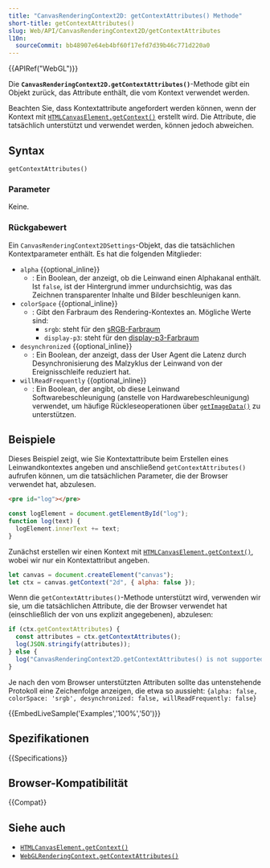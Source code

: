```yaml
---
title: "CanvasRenderingContext2D: getContextAttributes() Methode"
short-title: getContextAttributes()
slug: Web/API/CanvasRenderingContext2D/getContextAttributes
l10n:
  sourceCommit: bb48907e64eb4bf60f17efd7d39b46c771d220a0
---
```


{{APIRef("WebGL")}}

Die **`CanvasRenderingContext2D.getContextAttributes()`**-Methode gibt ein Objekt zurück, das Attribute enthält, die vom Kontext verwendet werden.

Beachten Sie, dass Kontextattribute angefordert werden können, wenn der Kontext mit [`HTMLCanvasElement.getContext()`](/de/docs/Web/API/HTMLCanvasElement/getContext) erstellt wird. Die Attribute, die tatsächlich unterstützt und verwendet werden, können jedoch abweichen.

## Syntax

```js-nolint
getContextAttributes()
```

### Parameter

Keine.

### Rückgabewert

Ein `CanvasRenderingContext2DSettings`-Objekt, das die tatsächlichen Kontextparameter enthält. Es hat die folgenden Mitglieder:

- `alpha` {{optional_inline}}
  - : Ein Boolean, der anzeigt, ob die Leinwand einen Alphakanal enthält. Ist `false`, ist der Hintergrund immer undurchsichtig, was das Zeichnen transparenter Inhalte und Bilder beschleunigen kann.
- `colorSpace` {{optional_inline}}
  - : Gibt den Farbraum des Rendering-Kontextes an. Mögliche Werte sind:
    - `srgb`: steht für den [sRGB-Farbraum](https://en.wikipedia.org/wiki/SRGB)
    - `display-p3`: steht für den [display-p3-Farbraum](https://en.wikipedia.org/wiki/DCI-P3)
- `desynchronized` {{optional_inline}}
  - : Ein Boolean, der anzeigt, dass der User Agent die Latenz durch Desynchronisierung des Malzyklus der Leinwand von der Ereignisschleife reduziert hat.
- `willReadFrequently` {{optional_inline}}
  - : Ein Boolean, der angibt, ob diese Leinwand Softwarebeschleunigung (anstelle von Hardwarebeschleunigung) verwendet, um häufige Rückleseoperationen über [`getImageData()`](/de/docs/Web/API/CanvasRenderingContext2D/getImageData) zu unterstützen.

## Beispiele

Dieses Beispiel zeigt, wie Sie Kontextattribute beim Erstellen eines Leinwandkontextes angeben und anschließend `getContextAttributes()` aufrufen können, um die tatsächlichen Parameter, die der Browser verwendet hat, abzulesen.

```html hidden
<pre id="log"></pre>
```

```js hidden
const logElement = document.getElementById("log");
function log(text) {
  logElement.innerText += text;
}
```

Zunächst erstellen wir einen Kontext mit [`HTMLCanvasElement.getContext()`](/de/docs/Web/API/HTMLCanvasElement/getContext), wobei wir nur ein Kontextattribut angeben.

```js
let canvas = document.createElement("canvas");
let ctx = canvas.getContext("2d", { alpha: false });
```

Wenn die `getContextAttributes()`-Methode unterstützt wird, verwenden wir sie, um die tatsächlichen Attribute, die der Browser verwendet hat (einschließlich der von uns explizit angegebenen), abzulesen:

```js
if (ctx.getContextAttributes) {
  const attributes = ctx.getContextAttributes();
  log(JSON.stringify(attributes));
} else {
  log("CanvasRenderingContext2D.getContextAttributes() is not supported");
}
```

Je nach den vom Browser unterstützten Attributen sollte das untenstehende Protokoll eine Zeichenfolge anzeigen, die etwa so aussieht: `{alpha: false, colorSpace: 'srgb', desynchronized: false, willReadFrequently: false}`

{{EmbedLiveSample('Examples','100%','50')}}

## Spezifikationen

{{Specifications}}

## Browser-Kompatibilität

{{Compat}}

## Siehe auch

- [`HTMLCanvasElement.getContext()`](/de/docs/Web/API/HTMLCanvasElement/getContext)
- [`WebGLRenderingContext.getContextAttributes()`](/de/docs/Web/API/WebGLRenderingContext/getContextAttributes)
